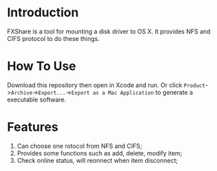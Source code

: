 # Introduction
FXShare is a tool for mounting a disk driver to OS X. It provides NFS and CIFS protocol to do these things.

# How To Use
Download this repository then open in Xcode and run. Or click `Product`->`Archive`->`Export...`->`Export as a Mac Application` to generate a executable software.

# Features
1. Can choose one rotocol from NFS and CIFS;
2. Provides some functions such as add, delete, modify item;
3. Check online status, will reonnect when item disconnect;

